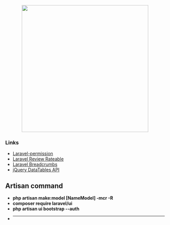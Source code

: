 <p align="center"><a href="https://laravel.com" target="_blank"><img src="https://raw.githubusercontent.com/laravel/art/master/logo-lockup/5%20SVG/2%20CMYK/1%20Full%20Color/laravel-logolockup-cmyk-red.svg" width="400"></a></p>

### Links

- [Laravel-permission](https://spatie.be/docs/laravel-permission/v5/introduction)
- [Laravel Review Rateable](https://github.com/codebyray/laravel-review-rateable)
- [Laravel Breadcrumbs](https://packagist.org/packages/diglactic/laravel-breadcrumbs)
- [jQuery DataTables API](https://github.com/yajra/laravel-datatables)

## Artisan command

- **php artisan make:model [NameModel] -mcr -R**
- **composer require laravel/ui**
- **php artisan ui bootstrap --auth**
- ** **